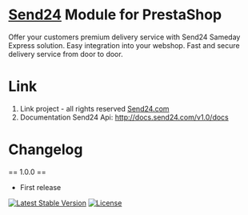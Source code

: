 # [Send24](http://send24.com) Module for PrestaShop 

Offer your customers premium delivery service with Send24 Sameday Express solution. Easy integration into your webshop. Fast and secure delivery service from door to door.

# Link 
1. Link project - all rights reserved <a href="http://send24.com">Send24.com</a>
2. Documentation Send24 Api: http://docs.send24.com/v1.0/docs

# Changelog

== 1.0.0 ==
* First release


[![Latest Stable Version](https://poser.pugx.org/barbotkin/send24-for-prestashop/v/stable)](https://packagist.org/packages/barbotkin/send24-for-prestashop)
[![License](https://poser.pugx.org/barbotkin/send24-for-prestashop/license.svg)](http://opensource.org/licenses/GPL-3.0)
